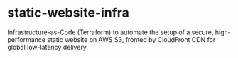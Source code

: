 # static-website-infra
Infrastructure-as-Code (Terraform) to automate the setup of a secure, high-performance static website on AWS S3, fronted by CloudFront CDN for global low-latency delivery.
